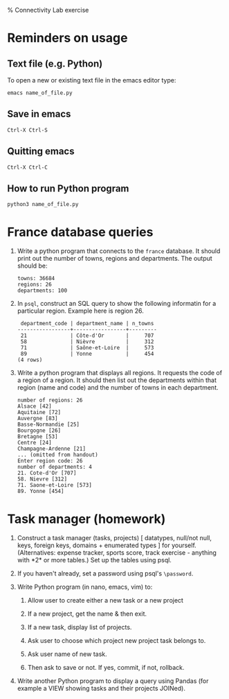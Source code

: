 % Connectivity Lab exercise

# Reminders on usage

## Text file (e.g. Python)

To open a new or existing text file in the emacs editor type: 

	emacs name_of_file.py
	
## Save in emacs

	Ctrl-X Ctrl-S
	
## Quitting emacs

	Ctrl-X Ctrl-C

## How to run Python program

	python3 name_of_file.py
	


# France database queries

1.  Write a python program that connects to the `france` database. It
    should print out the number of towns, regions and departments. The
    output should be:

        towns: 36684
        regions: 26
        departments: 100

2.  In `psql`, construct an SQL query to show the following informatin
    for a particular region. Example here is region 26.

         department_code | department_name | n_towns 
        -----------------+-----------------+---------
         21              | Côte-d'Or       |     707
         58              | Nièvre          |     312
         71              | Saône-et-Loire  |     573
         89              | Yonne           |     454
        (4 rows)

3.  Write a python program that displays all regions. It requests the
    code of a region of a region. It should then list out the
    departments within that region (name and code) and the number of
    towns in each department.

        number of regions: 26
        Alsace [42]
        Aquitaine [72]
        Auvergne [83]
        Basse-Normandie [25]
        Bourgogne [26]
        Bretagne [53]
        Centre [24]
        Champagne-Ardenne [21]
        ... (omitted from handout)
        Enter region code: 26
        number of departments: 4
        21. Cote-d'Or [707]
        58. Nievre [312]
        71. Saone-et-Loire [573]
        89. Yonne [454]


# Task manager (homework)


1.  Construct a task manager (tasks, projects) \[ datatypes, null/not
    null, keys, foreign keys, domains + enumerated types \] for
    yourself. (Alternatives: expense tracker, sports score, track
    exercise - anything with \*2\* or more tables.) Set up the tables
    using psql.

2.  If you haven't already, set a password using psql's `\password`.

3.  Write Python program (in nano, emacs, vim) to:

    1.  Allow user to create either a new task or a new project

    2.  If a new project, get the name & then exit.

    3.  If a new task, display list of projects.

    4.  Ask user to choose which project new project task belongs to.

    5.  Ask user name of new task.

    6.  Then ask to save or not. If yes, commit, if not, rollback.

4.  Write another Python program to display a query using Pandas (for
    example a VIEW showing tasks and their projects JOINed).
